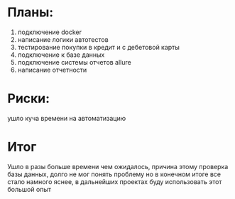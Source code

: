 # Планы:
1. подключение docker
2. написание логики автотестов
3. тестирование покупки в кредит и с дебетовой карты
4. подключение к базе данных
5. подключение системы отчетов allure
6. написание отчетности 
# Риски: 
ушло куча времени на автоматизацию
# Итог
Ушло в разы больше времени чем ожидалось, причина этому проверка базы данных, долго не мог понять проблему но в конечном итоге все стало намного яснее, в дальнейших проектах буду использовать этот большой опыт 
